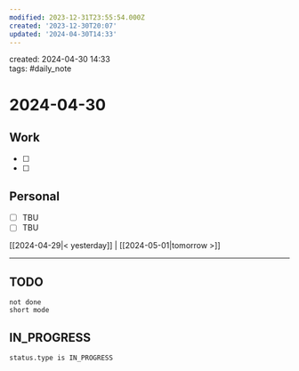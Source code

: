 ```yaml
---
modified: 2023-12-31T23:55:54.000Z
created: '2023-12-30T20:07'
updated: '2024-04-30T14:33'
---
```

created: 2024-04-30 14:33  
tags: #daily_note

# 2024-04-30

## Work

- [ ]
- [ ]

## Personal

- [ ] TBU
- [ ] TBU

[[2024-04-29|< yesterday]] | [[2024-05-01|tomorrow >]]

---

## TODO

```tasks
not done
short mode
```

## IN_PROGRESS

```tasks
status.type is IN_PROGRESS
```


